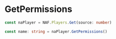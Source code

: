 # GetPermissions

```ts
const naPlayer = NAF.Players.Get(source: number)

const name: string = naPlayer.GetPermissions()
```
